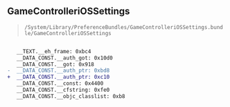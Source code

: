 ## GameControlleriOSSettings

> `/System/Library/PreferenceBundles/GameControlleriOSSettings.bundle/GameControlleriOSSettings`

```diff

   __TEXT.__eh_frame: 0xbc4
   __DATA_CONST.__auth_got: 0x10d0
   __DATA_CONST.__got: 0x918
-  __DATA_CONST.__auth_ptr: 0xbd8
+  __DATA_CONST.__auth_ptr: 0xc10
   __DATA_CONST.__const: 0x4400
   __DATA_CONST.__cfstring: 0xfe0
   __DATA_CONST.__objc_classlist: 0xb8

```
